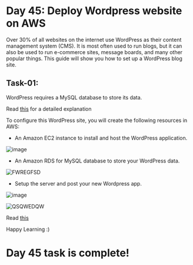 # Day 45: Deploy Wordpress website on AWS

Over 30% of all websites on the internet use WordPress as their content management system (CMS). It is most often used to run blogs, but it can also be used to run e-commerce sites, message boards, and many other popular things. This guide will show you how to set up a WordPress blog site.

## Task-01: 
WordPress requires a MySQL database to store its data.

Read [this](https://aws.amazon.com/getting-started/hands-on/deploy-wordpress-with-amazon-rds/) for a detailed explanation

To configure this WordPress site, you will create the following resources in AWS:

- An Amazon EC2 instance to install and host the WordPress application.

![image](https://github.com/Chaitannyaa/90DaysOfDevOps/assets/117350787/2155eb24-2a14-4583-b1c7-9701a5584945)

- An Amazon RDS for MySQL database to store your WordPress data.

![FWREGFSD](https://github.com/Chaitannyaa/90DaysOfDevOps/assets/117350787/1d1de250-61a7-4430-9c5e-a0fb916e985e)

- Setup the server and post your new Wordpress app.

![image](https://github.com/Chaitannyaa/90DaysOfDevOps/assets/117350787/77e806ff-0806-454e-a276-2502d1ab2161)

![QSQWEDQW](https://github.com/Chaitannyaa/90DaysOfDevOps/assets/117350787/13e85408-ffec-46ca-8032-ddf8a6305a70)

Read [this](https://aws.amazon.com/getting-started/hands-on/deploy-wordpress-with-amazon-rds/)

Happy Learning :)

# Day 45 task is complete!
